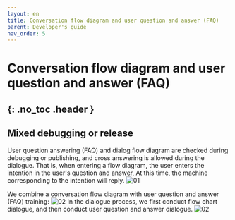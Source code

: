 ```yaml
---
layout: en
title: Conversation flow diagram and user question and answer (FAQ)
parent: Developer's guide
nav_order: 5
---
```


# Conversation flow diagram and user question and answer (FAQ)
{: .no_toc .header }
---

## Mixed debugging or release

User question answering (FAQ) and dialog flow diagram are checked during debugging or publishing, and cross answering is allowed during the dialogue. That is, when entering a flow diagram, the user enters the intention in the user's question and answer,
At this time, the machine corresponding to the intention will reply.
![01](/assets/images/tutorial/flow_and_faq/01-flow-and-faq.png)

We combine a conversation flow diagram with user question and answer (FAQ) training:
![02](/assets/images/tutorial/flow_and_faq/02-flow-and-faq.png)
In the dialogue process, we first conduct flow chart dialogue, and then conduct user question and answer dialogue.
![02](/assets/images/tutorial/flow_and_faq/03-flow-and-faq.png)